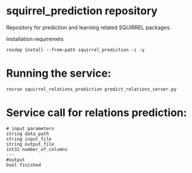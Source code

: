 # squirrel_prediction repository


Repository for prediction and learning related SQUIRREL packages.

Installation requiremets
```
rosdep install --from-path squirrel_prediction -i -y
```
Running  the service:
===============
```
rosrun squirrel_relations_prediction predict_relations_server.py 
```
Service call for relations prediction:
===============

```
# input parameters
string data_path
string input_file
string output_file
int32 number_of_columns
---
#output
bool finished
```


